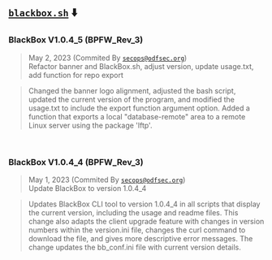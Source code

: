## [`blackbox.sh`](BlackBox.proj/blackbox.sh) ⬇️

### BlackBox V1.0.4_5 (BPFW_Rev_3)

> May 2, 2023 (Commited By [`secops@odfsec.org`](https://github.com/odf-community)) <br>
> Refactor banner and BlackBox.sh, adjust version, update usage.txt, add function for repo export <br>

> Changed the banner logo alignment, adjusted the bash script, updated the current version of the program, and modified the usage.txt to include the export function argument option. Added a function that exports a local "database-remote" area to a remote Linux server using the package 'lftp'.

<br>

### BlackBox V1.0.4_4 (BPFW_Rev_3)

> May 1, 2023 (Commited By [`secops@odfsec.org`](https://github.com/odf-community)) <br>
> Update BlackBox to version 1.0.4_4

> Updates BlackBox CLI tool to version 1.0.4_4 in all scripts that display the current version, including the usage and readme files. This change also adapts the client upgrade feature with changes in version numbers within the version.ini file, changes the curl command to download the file, and gives more descriptive error messages. The change updates the bb_conf.ini file with current version details.